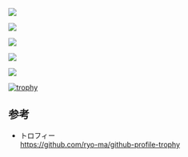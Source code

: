 
![](http://github-profile-summary-cards.vercel.app/api/cards/profile-details?username=chissa0719&theme=vue)

![](http://github-profile-summary-cards.vercel.app/api/cards/repos-per-language?username=chissa0719&theme=vue)

![](http://github-profile-summary-cards.vercel.app/api/cards/most-commit-language?username=chissa0719&theme=vue)

![](http://github-profile-summary-cards.vercel.app/api/cards/stats?username=chissa0719&theme=vue)

![](http://github-profile-summary-cards.vercel.app/api/cards/productive-time?username=chissa0719&theme=vue&utcOffset=8)


[![trophy](https://github-profile-trophy.vercel.app/?username=chissa0719&row=1&column=7)](https://github.com/ryo-ma/github-profile-trophy)



## 参考

- トロフィー<br>
https://github.com/ryo-ma/github-profile-trophy<br>



